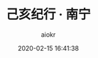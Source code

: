 ---
title: 己亥纪行 · 南宁
author: aiokr
date: 2020-02-15 16:41:38
type: Photo
url: nanning2019
cover: https://imgur.lzmun.com/picgo/20200309083707.jpg_/fh/1280
photos:
- https://imgur.lzmun.com/picgo/20200308210540.jpg_/fh/1280
- https://imgur.lzmun.com/picgo/20200228232723.jpg_/fh/1280
- https://imgur.lzmun.com/picgo/20200308195844.jpg_/fh/1280
- https://imgur.lzmun.com/picgo/20200309083707.jpg_/fh/1280
- https://imgur.lzmun.com/picgo/20200308192420.jpg_/fh/1280
- https://imgur.lzmun.com/picgo/20200202164839.jpg_/fh/1280
- https://imgur.lzmun.com/picgo/20200201164940.jpg_/fh/880
- https://imgur.lzmun.com/picgo/20200201164712.jpg_/fh/1280
- https://imgur.lzmun.com/picgo/20200201164827.jpg_/fh/1280
- https://imgur.lzmun.com/picgo/20200125223045.jpg_/fh/1280
- https://imgur.lzmun.com/picgo/20200202164838.jpg_/fh/1280
- https://imgur.lzmun.com/picgo/20200201163624.jpg_/fh/1280
- https://imgur.lzmun.com/picgo/20200308193656.jpg_/fh/1280
- https://imgur.lzmun.com/picgo/20200201164033.jpg_/fh/1280
- https://imgur.lzmun.com/picgo/20200201163803.jpg_/fh/1280
- https://imgur.lzmun.com/picgo/20200308193655.jpg_/fh/1280
- https://imgur.lzmun.com/picgo/20200308193654.jpg_/fh/1280
- https://imgur.lzmun.com/picgo/20200308193657.jpg_/fh/1280
- https://imgur.lzmun.com/picgo/20200308195934.jpg_/fh/1280
- https://imgur.lzmun.com/picgo/20200201163838.jpg_/fh/1280
- https://imgur.lzmun.com/picgo/20200309190252.jpg_/fh/1280
---